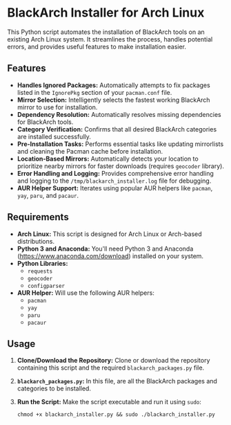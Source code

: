 # BlackArch Installer for Arch Linux

This Python script automates the installation of BlackArch tools on an existing Arch Linux system. It streamlines the process, handles potential errors, and provides useful features to make installation easier.

## Features

- **Handles Ignored Packages:** Automatically attempts to fix packages listed in the `IgnorePkg` section of your `pacman.conf` file.
- **Mirror Selection:** Intelligently selects the fastest working BlackArch mirror to use for installation.
- **Dependency Resolution:** Automatically resolves missing dependencies for BlackArch tools.
- **Category Verification:** Confirms that all desired BlackArch categories are installed successfully.
- **Pre-Installation Tasks:** Performs essential tasks like updating mirrorlists and cleaning the Pacman cache before installation.
- **Location-Based Mirrors:** Automatically detects your location to prioritize nearby mirrors for faster downloads (requires `geocoder` library).
- **Error Handling and Logging:** Provides comprehensive error handling and logging to the `/tmp/blackarch_installer.log` file for debugging.
- **AUR Helper Support:** Iterates using popular AUR helpers like `pacman`, `yay`, `paru`, and `pacaur`.

## Requirements

- **Arch Linux:** This script is designed for Arch Linux or Arch-based distributions.
- **Python 3 and Anaconda:** You'll need Python 3 and Anaconda (https://www.anaconda.com/download) installed on your system.
- **Python Libraries:**
    - `requests`
    - `geocoder`
    - `configparser`
- **AUR Helper:** Will use the following AUR helpers:
    - `pacman`
    - `yay`
    - `paru`
    - `pacaur`

## Usage

1. **Clone/Download the Repository:** Clone or download the repository containing this script and the required `blackarch_packages.py` file.

2. **`blackarch_packages.py`:**  In this file, are all the BlackArch packages and categories to be installed.

3. **Run the Script:** Make the script executable and run it using `sudo`:

   ```ShellSession
   chmod +x blackarch_installer.py && sudo ./blackarch_installer.py
   ```
